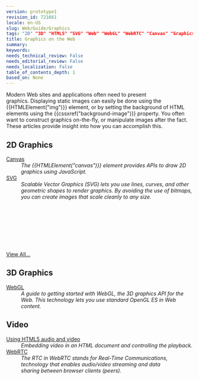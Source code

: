 ```yaml
---
version: prototype1
revision_id: 721661
locale: en-US
slug: Web/Guide/Graphics
tags: "2D" "3D" "HTML5" "SVG" "Web" "WebGL" "WebRTC" "Canvas" "Graphics"
title: Graphics on the Web
summary: 
keywords: 
needs_technical_review: False
needs_editorial_review: False
needs_localization: False
table_of_contents_depth: 1
based_on: None
---
```

<p><span class="seoSummary">Modern Web sites and applications often need to present graphics.</span>&nbsp;Displaying static images can easily be done using the {{HTMLElement("img")}} element, or by setting the background of HTML elements using the {{cssxref("background-image")}} property. You often want to construct graphics on-the-fly, or manipulate images after the fact. <span class="seoSummary">These articles provide insight into how you can accomplish this.</span></p>
<div class="row topicpage-table">
 <div class="section">
  <h2 class="Documentation" id="Docs_for_add-on_developers" name="Docs_for_add-on_developers">2D Graphics</h2>
  <dl>
   <dt>
    <a href="/en-US/docs/HTML/Canvas">Canvas</a></dt>
   <dd>
    <em>The {{HTMLElement("canvas")}} element provides&nbsp;</em><em>APIs to draw 2D graphics using JavaScript.</em></dd>
   <dt>
    <a href="/en-US/docs/Web/SVG">SVG</a></dt>
   <dd>
    <em>Scalable Vector Graphics (SVG) lets you use lines, curves, and other geometric shapes to render graphics. By avoiding the use of bitmaps, you can create images that scale cleanly to any size.</em></dd>
  </dl>
  <p>&nbsp;</p>
  <p>&nbsp;</p>
  <p>&nbsp;</p>
  <p>&nbsp;</p>
  <p><span class="alllinks"><a href="/en-US/docs/tag/Graphics">View All...</a></span></p>
 </div>
 <div class="section">
  <h2 class="Documentation" id="Docs_for_add-on_developers" name="Docs_for_add-on_developers">3D Graphics</h2>
  <dl>
   <dt>
    <a href="/en-US/docs/Web/WebGL">WebGL</a></dt>
   <dd>
    <em>A guide to getting started with WebGL, the 3D graphics API for the Web. This technology lets you use standard OpenGL ES in Web content.</em></dd>
  </dl>
  <h2 id="Video">Video</h2>
  <dl>
   <dt>
    <a href="/en-US/docs/Web/Guide/HTML/Using_HTML5_audio_and_video">Using HTML5 audio and video</a></dt>
   <dd>
    <em>Embedding video in an HTML document and controlling the playback.</em></dd>
   <dt>
    <a href="/en-US/docs/WebRTC">WebRTC</a></dt>
   <dd>
    <em>The RTC in WebRTC stands for Real-Time Communications, technology that enables audio/video streaming and&nbsp;data sharing&nbsp;between browser clients (peers).</em></dd>
  </dl>
 </div>
</div>
<p>&nbsp;</p>


